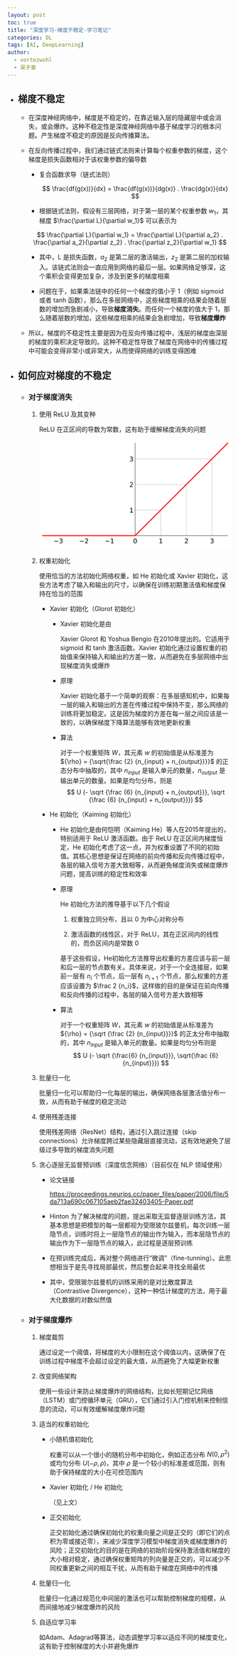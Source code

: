 ```yaml
---
layout: post
toc: true
title: "深度学习-梯度不稳定-学习笔记"
categories: DL
tags: [AI, DeepLearning]
author:
  - vortezwohl
  - 吴子豪
---
```

- ## 梯度不稳定

    - 在深度神经网络中，梯度是不稳定的，在靠近输入层的隐藏层中或会消失，或会爆炸。这种不稳定性是深度神经网络中基于梯度学习的根本问题。产生梯度不稳定的原因是反向传播算法。

    - 在反向传播过程中，我们通过链式法则来计算每个权重参数的梯度，这个梯度是损失函数相对于该权重参数的偏导数

        - 复合函数求导（链式法则）

            $$
            \frac{df(g(x))}{dx} = \frac{df(g(x))}{dg(x)} . \frac{dg(x)}{dx}
            $$

        - 根据链式法则，假设有三层网络，对于第一层的某个权重参数 $w_1$，其梯度 $\frac{\partial L}{\partial w_1}$ 可以表示为

        $$
        \frac{\partial L}{\partial w_1} = \frac{\partial L}{\partial a_2} . \frac{\partial a_2}{\partial z_2} . \frac{\partial z_2}{\partial w_1} 
        $$
    
        - 其中，L 是损失函数，$a_2$ 是第二层的激活输出，$z_2$ 是第二层的加权输入。该链式法则会一直应用到网络的最后一层。如果网络足够深，这个乘积会变得更加复杂，涉及到更多的梯度相乘

        - 问题在于，如果乘法链中的任何一个梯度的值小于 1（例如 sigmoid 或者 tanh 函数），那么在多层网络中，这些梯度相乘的结果会随着层数的增加而急剧减小，导致**梯度消失**。而任何一个梯度的值大于 1，那么随着层数的增加，这些梯度相乘的结果会急剧增加，导致**梯度爆炸**

    - 所以，梯度的不稳定性主要是因为在反向传播过程中，浅层的梯度由深层的梯度的乘积决定导致的。这种不稳定性导致了梯度在网络中的传播过程中可能会变得非常小或非常大，从而使得网络的训练变得困难

- ## 如何应对梯度的不稳定

    - ### 对于梯度消失

        1. 使用 ReLU 及其变种

            ReLU 在正区间的导数为常数，这有助于缓解梯度消失的问题

            ![alt text](/images/梯度消失-梯度爆炸/image.png)

        2. 权重初始化

            使用恰当的方法初始化网络权重，如 He 初始化或 Xavier 初始化，这些方法考虑了输入和输出的尺寸，以确保在训练初期激活值和梯度保持在恰当的范围

            - Xavier 初始化（Glorot 初始化）

                - Xavier 初始化是由 
                
                    Xavier Glorot 和 Yoshua Bengio 在2010年提出的。它适用于 sigmoid 和 tanh 激活函数。Xavier 初始化通过设置权重的初始值来保持输入和输出的方差一致，从而避免在多层网络中出现梯度消失或爆炸

                - 原理

                    Xavier 初始化基于一个简单的观察：在多层感知机中，如果每一层的输入和输出的方差在传播过程中保持不变，那么网络的训练将更加稳定。这是因为梯度的方差在每一层之间应该是一致的，以确保梯度下降算法能够有效地更新权重

                - 算法
                    
                    对于一个权重矩阵 $W$，其元素 $w$ 的初始值是从标准差为 ${\rho} = {\sqrt{\frac {2} {n_{input} + n_{output}}}}$ 的正态分布中抽取的，其中 $n_{input}$ 是输入单元的数量，$n_{output}$ 是输出单元的数量。如果是均匀分布，则是 
                    $$
                    U (- \sqrt {\frac {6} {n_{input} + n_{output}}}, \sqrt {\frac {6} {n_{input} + n_{output}}})
                    $$

            - He 初始化（Kaiming 初始化）

                - He 初始化是由何恺明（Kaiming He）等人在2015年提出的，特别适用于 ReLU 激活函数。由于 ReLU 在正区间内梯度恒定，He 初始化考虑了这一点，并为权重设置了不同的初始值。其核心思想是保证在网络的前向传播和反向传播过程中，各层的输入信号方差大致相等，从而避免梯度消失或梯度爆炸问题，提高训练的稳定性和效率

                - 原理
                
                    He 初始化方法的推导基于以下几个假设

                    1. 权重独立同分布，且以 0 为中心对称分布

                    2. 激活函数的线性区，对于 ReLU，其在正区间内的线性的，而负区间内是常数 0

                    基于这些假设，He初始化方法推导出权重的方差应该与前一层和后一层的节点数有关。具体来说，对于一个全连接层，如果前一层有 $n_i$ 个节点，后一层有 $n_{i+1}$ 个节点，那么权重的方差应该设置为 $\frac 2 {n_i}$，这样做的目的是保证在前向传播和反向传播的过程中，各层的输入信号方差大致相等

                - 算法
                    
                    对于一个权重矩阵 $W$，其元素 $w$ 的初始值是从标准差为 ${\rho} = {\sqrt {\frac {2} {n_{input}}}}$ 的正太分布中抽取的，其中 $n_{input}$ 是输入单元的数量。如果是均匀分布则是
                    $$
                    U (- \sqrt {\frac{6} {n_{input}}}, \sqrt{\frac {6} {n_{input}}})
                    $$

        3. 批量归一化

            批量归一化可以帮助归一化每层的输出，确保网络各层激活值分布一致，从而有助于梯度的稳定流动

        4. 使用残差连接

            使用残差网络（ResNet）结构，通过引入跳过连接（skip connections）允许梯度跨过某些隐藏层直接流动，这有效地避免了层级过多导致的梯度消失问题

        5. 贪心逐层无监督预训练（深度信念网络）（目前仅在 NLP 领域使用）

            - 论文链接
            
                https://proceedings.neurips.cc/paper_files/paper/2006/file/5da713a690c067105aeb2fae32403405-Paper.pdf
            
            - Hinton 为了解决梯度的问题，提出采取无监督逐层训练方法，其基本思想是把模型的每一层都视为受限玻尔兹曼机，每次训练一层隐节点，训练时将上一层隐节点的输出作为输入，而本层隐节点的输出作为下一层隐节点的输入，此过程是逐层预训练
            
            - 在预训练完成后，再对整个网络进行“微调”（fine-tunning）。此思想相当于是先寻找局部最优，然后整合起来寻找全局最优

            - 其中，受限玻尔兹曼机的训练采用的是对比散度算法（Contrastive Divergence），这种一种估计梯度的方法，用于最大化数据的对数似然值

    - ### 对于梯度爆炸

        1. 梯度裁剪

            通过设定一个阈值，将梯度的大小限制在这个阈值以内，这确保了在训练过程中梯度不会超过设定的最大值，从而避免了大幅更新权重

        2. 改变网络架构

            使用一些设计来防止梯度爆炸的网络结构，比如长短期记忆网络（LSTM）或门控循环单元（GRU），它们通过引入门控机制来控制信息的流动，可以有效缓解梯度爆炸问题

        3. 适当的权重初始化

            - 小随机值初始化

                权重可以从一个很小的随机分布中初始化，例如正态分布 $N(0, \rho^2)$ 或均匀分布 $U(-\rho, \rho)$，其中 $\rho$ 是一个较小的标准差或范围，则有助于保持梯度的大小在可控范围内

            - Xavier 初始化 / He 初始化

                （见上文）

            - 正交初始化

                正交初始化通过确保初始化的权重向量之间是正交的（即它们的点积为零或接近零），来减少深度学习模型中梯度消失或梯度爆炸的风险；正交初始化的目的是在网络的初始阶段保持激活值和梯度的大小相对稳定，通过确保权重矩阵的列向量是正交的，可以减少不同权重更新之间的相互干扰，从而有助于梯度在网络中的传播

        4. 批量归一化

            批量归一化通过规范化中间层的激活也可以帮助控制梯度的规模，从而间接地减少梯度爆炸的风险

        5. 自适应学习率

            如Adam、Adagrad等算法，动态调整学习率以适应不同的梯度变化，这有助于控制梯度的大小并避免爆炸
